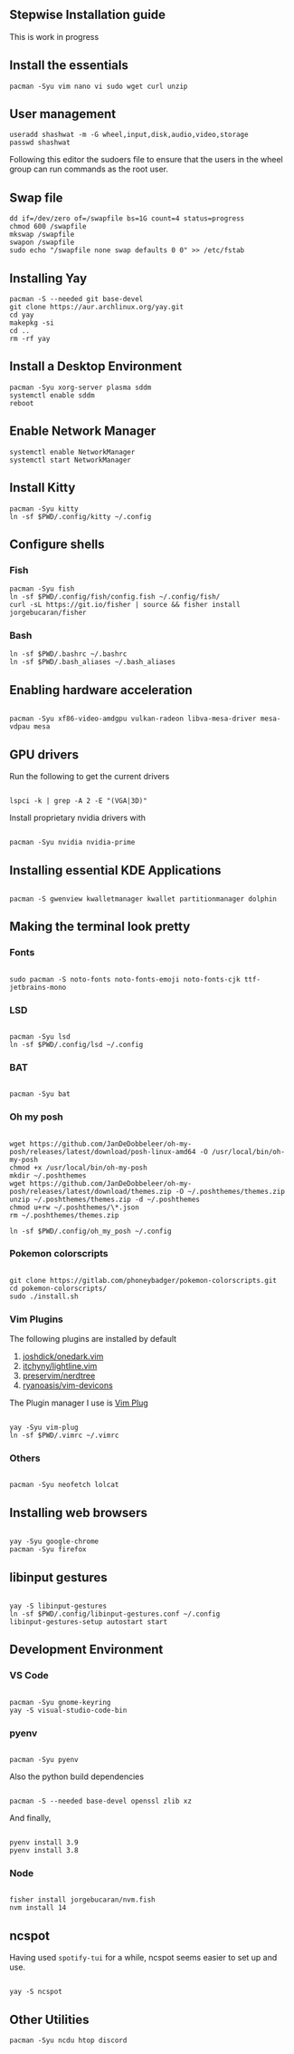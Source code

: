 ## Stepwise Installation guide

This is work in progress

## Install the essentials

```
pacman -Syu vim nano vi sudo wget curl unzip
```

## User management

```
useradd shashwat -m -G wheel,input,disk,audio,video,storage
passwd shashwat
```

Following this editor the sudoers file to ensure that the users in the wheel group can run commands as the root user.

## Swap file

```
dd if=/dev/zero of=/swapfile bs=1G count=4 status=progress
chmod 600 /swapfile
mkswap /swapfile
swapon /swapfile
sudo echo "/swapfile none swap defaults 0 0" >> /etc/fstab
```

## Installing Yay

```
pacman -S --needed git base-devel
git clone https://aur.archlinux.org/yay.git
cd yay
makepkg -si
cd ..
rm -rf yay
```

## Install a Desktop Environment

```
pacman -Syu xorg-server plasma sddm
systemctl enable sddm
reboot
```

## Enable Network Manager

```
systemctl enable NetworkManager
systemctl start NetworkManager
```

## Install Kitty

```
pacman -Syu kitty
ln -sf $PWD/.config/kitty ~/.config
```

## Configure shells

### Fish

```
pacman -Syu fish
ln -sf $PWD/.config/fish/config.fish ~/.config/fish/
curl -sL https://git.io/fisher | source && fisher install jorgebucaran/fisher
```

### Bash

```
ln -sf $PWD/.bashrc ~/.bashrc
ln -sf $PWD/.bash_aliases ~/.bash_aliases
```

## Enabling hardware acceleration

```

pacman -Syu xf86-video-amdgpu vulkan-radeon libva-mesa-driver mesa-vdpau mesa

```

## GPU drivers

Run the following to get the current drivers

```

lspci -k | grep -A 2 -E "(VGA|3D)"

```

Install proprietary nvidia drivers with

```

pacman -Syu nvidia nvidia-prime

```

## Installing essential KDE Applications

```

pacman -S gwenview kwalletmanager kwallet partitionmanager dolphin

```

## Making the terminal look pretty

### Fonts

```

sudo pacman -S noto-fonts noto-fonts-emoji noto-fonts-cjk ttf-jetbrains-mono

```

### LSD

```

pacman -Syu lsd
ln -sf $PWD/.config/lsd ~/.config

```

### BAT

```

pacman -Syu bat

```

### Oh my posh

```

wget https://github.com/JanDeDobbeleer/oh-my-posh/releases/latest/download/posh-linux-amd64 -O /usr/local/bin/oh-my-posh
chmod +x /usr/local/bin/oh-my-posh
mkdir ~/.poshthemes
wget https://github.com/JanDeDobbeleer/oh-my-posh/releases/latest/download/themes.zip -O ~/.poshthemes/themes.zip
unzip ~/.poshthemes/themes.zip -d ~/.poshthemes
chmod u+rw ~/.poshthemes/\*.json
rm ~/.poshthemes/themes.zip

ln -sf $PWD/.config/oh_my_posh ~/.config

```

### Pokemon colorscripts

```

git clone https://gitlab.com/phoneybadger/pokemon-colorscripts.git
cd pokemon-colorscripts/
sudo ./install.sh

```

### Vim Plugins

The following plugins are installed by default

1. [joshdick/onedark.vim](https://github.com/joshdick/onedark.vim)
2. [itchyny/lightline.vim](https://github.com/itchyny/lightline.vim)
3. [preservim/nerdtree](https://github.com/preservim/nerdtree)
4. [ryanoasis/vim-devicons](https://github.com/ryanoasis/vim-devicons)

The Plugin manager I use is [Vim Plug](https://github.com/junegunn/vim-plug)

```

yay -Syu vim-plug
ln -sf $PWD/.vimrc ~/.vimrc

```

### Others

```

pacman -Syu neofetch lolcat

```

## Installing web browsers

```

yay -Syu google-chrome
pacman -Syu firefox

```

## libinput gestures

```

yay -S libinput-gestures
ln -sf $PWD/.config/libinput-gestures.conf ~/.config
libinput-gestures-setup autostart start

```

## Development Environment

### VS Code

```

pacman -Syu gnome-keyring
yay -S visual-studio-code-bin

```

### pyenv

```

pacman -Syu pyenv

```

Also the python build dependencies

```

pacman -S --needed base-devel openssl zlib xz

```

And finally,

```

pyenv install 3.9
pyenv install 3.8

```

### Node

```

fisher install jorgebucaran/nvm.fish
nvm install 14

```

## ncspot

Having used `spotify-tui` for a while, ncspot seems easier to set up and use.

```

yay -S ncspot

```

## Other Utilities

```
pacman -Syu ncdu htop discord
```
